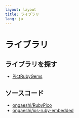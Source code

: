 ```yaml
---
layout: layout
title: ライブラリ
lang: ja
---
```

# ライブラリ

## ライブラリを探す

- [PictRubyGems](https://github.com/ongaeshi/PictRubyGems)

## ソースコード

- [ongaeshi/RubyPico](https://github.com/ongaeshi/RubyPico)
- [ongaeshi/ios-ruby-embedded](https://github.com/ongaeshi/ios-ruby-embedded)
